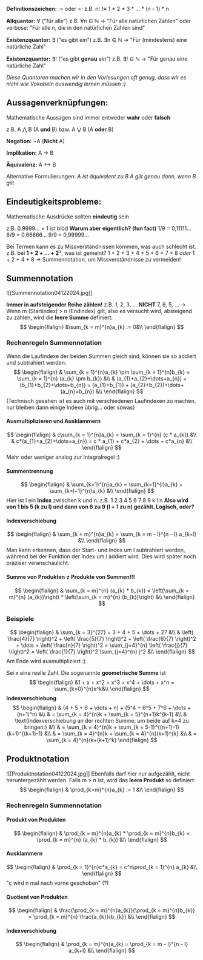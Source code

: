 **Definitionszeichen:** 
:= oder =:
z.B. n! **!=** 1 \* 2 \* 3 \* ... \* (n - 1) \* n

**Allquantor:** ∀ ("für alle")
z.B. ∀n ∈ ℕ 
-> "Für alle natürlichen Zahlen" oder verbose: "Für alle n, die in den natürlichen Zahlen sind"

**Existenzquantor:** ∃ ("es gibt ein")
z.B. ∃n ∈ ℕ 
-> "Für (mindestens) eine natürliche Zahl" 

**Existenzquantor:** ∃! ("es gibt **genau** ein")
z.B. ∃! ∈ ℕ
-> "Für genau eine natürliche Zahl" 

*Diese Quantoren machen wir in den Vorlesungen oft genug, dass wir es nicht wie Vokabeln auswendig lernen müssen :)*
## Aussagenverknüpfungen:
Mathematische Aussagen sind immer entweder **wahr** oder **falsch**

z.B. A ⋀ B (A **und** B) bzw. A ⋁ B (A **oder** B)

**Negation:** 
¬A (**Nicht** A)

**Implikation:** 
A -> B

**Äquivalenz:**
A <-> B

Alternative Formulierungen:
*A ist äquivalent zu B
A gilt genau dann, wenn B gilt*
## Eindeutigkeitsprobleme:
Mathematische Ausdrücke sollten **eindeutig** sein

z.B. 0.9999... = 1 ist blöd
**Warum aber eigentlich? (fun fact)**
1/9 = 0,11111...
6/9 = 0,66666...
9/9 = 0,99999...

Bei Termen kann es zu Missverständnissen kommen, was auch schlecht ist. 
z.B. bei **1 + 2 + ... + 2³**, was ist gemeint?
1 + 2 + 3 + 4 + 5 + 6 + 7 + 8 *oder* 1 + 2 + 4 + 8
-> Summennotation, um Missverständnisse zu vermeiden!

## Summennotation
![[Summennotation04122024.jpg]]

**Immer in aufsteigender Reihe zählen!** 
z.B. 1, 2, 3, ...
**NICHT** 7, 6, 5, ...
-> Wenn m (Startindex) > n (Endindex) gilt, also es versucht wird, absteigend zu zählen, wird die **leere Summe** definiert:
$$
\begin{flalign}
&\sum_{k = m}^{n}a_{k} := 0&\\
\end{flalign}
$$
### Rechenregeln Summennotation
Wenn die Laufindexe der beiden Summen gleich sind, können sie so addiert und subtrahiert werden:
$$
\begin{flalign}
& \sum_{k = 1}^{n}a_{k} \pm \sum_{k = 1}^{n}b_{k} = \sum_{k = 1}^{n} (a_{k} \pm b_{k}) &\\
& (a_{1}+a_{2}+\dots+a_{n}) + (b_{1}+b_{2}+\dots+b_{n}) = (a_{1}+b_{1}) + (a_{2}+b_{2})+\dots+(a_{n}+b_{n}) &\\ 
\end{flalign}
$$
(Technisch gesehen ist es auch mit verschiedenen Laufindexen zu machen, nur bleiben dann einige Indexe übrig... oder sowas)
#### Ausmultiplizieren und Ausklammern
$$
\begin{flalign}
& c\sum_{k = 1}^{n}a_{k} = \sum_{k = 1}^{n} (c * a_{k}) &\\
& c*(a_{1}+a_{2}+\dots+a_{n}) = c * a_{1} + c*a_{2} + \dots + c*a_{n} &\\ 
\end{flalign}
$$
Mehr oder weniger analog zur Integralregel :)
#### Summentrennung
$$
\begin{flalign}
& \sum_{k=1}^{n}a_{k} = \sum_{k=1}^{l}a_{k} + \sum_{k=l+1}^{n}a_{k} &\\
\end{flalign}
$$
Hier ist l ein **Index** zwischen k und n. z.B.
1 2 3 4 5 6 7 8 9 
k              l        n
**Also wird von 1 bis 5 (k zu l) und dann von 6 zu 9 (l + 1 zu n) gezählt. Logisch, oder?**
#### Indexverschiebung
$$
\begin{flalign}
& \sum_{k = m}^{n}a_{k} = \sum_{k = m - l}^{n - l} a_{k+l} &\\
\end{flalign}
$$
Man kann erkennen, dass der Start- und Index um l subtrahiert werden, während bei der Funktion der Index um l addiert wird. Dies wird später noch präziser veranschaulicht.
#### Summe von Produkten ≠ Produkte von Summen!!!
$$
\begin{flalign}
& \sum_{k = m}^{n} (a_{k} * b_{k}) ≠ \left(\sum_{k = m}^{n} (a_{k})\right) * \left(\sum_{k = m}^{n} (b_{k})\right) &\\
\end{flalign}
$$
### Beispiele
$$
\begin{flalign}
& \sum_{k = 3}^{27} = 3 + 4 + 5 + \dots + 27 &\\
& \left( \frac{4}{7} \right)^2 + \left( \frac{5}{7} \right)^2 + \left( \frac{6}{7} \right)^2 + \dots + \left( \frac{n}{7} \right)^2 = \sum_{j=4}^{n} \left( \frac{j}{7} \right)^2 = \left( \frac{1}{7} \right)^2 \sum_{j=4}^{n} j^2 &\\ 
\end{flalign}
$$
Am Ende wird ausmultipliziert :)

Sei x eine reelle Zahl. Die sogenannte **geometrische Summe** ist
$$
\begin{flalign}
&1 + x + x^2 + x^3 + x^4 + \dots + x^n = \sum_{k=0}^{n}x^k&\\
\end{flalign}
$$
**Indexverschiebung**
$$
\begin{flalign}
& (4 + 5 + 6 + \dots + n) + (5^4 + 6^5 + 7^6 + \dots + (n+1)^n) &\\
& = \sum_{k = 4}^{n}k + \sum_{k = 5}^{n+1}k^{k-1} &\\
& \text{Indexverschiebung an der rechten Summe, um beide auf k=4 zu bringen:} &\\
& = \sum_{k = 4}^{n}k + \sum_{k = 5-1}^{(n+1)-1}(k+1)^{(k+1)-1} &\\
& = \sum_{k = 4}^{n}k + \sum_{k = 4}^{n}(k+1)^{k} &\\
& = \sum_{k = 4}^{n}(k+(k+1)^k)
\end{flalign}
$$
## Produktnotation
![[Produktnotation04122024.jpg]]
Ebenfalls darf hier nur aufgezählt, nicht heruntergezählt werden. 
Falls m > n ist, wird das **leere Produkt** so definiert:
$$
\begin{flalign}
& \prod_{k=m}^{n}a_{k} := 1 &\\ 
\end{flalign}
$$
### Rechenregeln Summennotation
#### Produkt von Produkten
$$
\begin{flalign}
& \prod_{k = m}^{n}a_{k} * \prod_{k = m}^{n}b_{k} = \prod_{k = m}^{n} (a_{k} * b_{k}) &\\
\end{flalign}
$$
#### Ausklammern
$$
\begin{flalign}
& \prod_{k = 1}^{n}c*a_{k} = c^n\prod_{k = 1}^{n} a_{k} &\\
\end{flalign}
$$
"c wird n mal nach vorne geschoben" (?)
#### Quotient von Produkten
$$
\begin{flalign}
& \frac{\prod_{k = m}^{n}a_{k}}{\prod_{k = m}^{n}b_{k}}   = \prod_{k = m}^{n} \frac{a_{k}}{b_{k}} &\\
\end{flalign}
$$
#### Indexverschiebung
$$
\begin{flalign}
& \prod_{k = m}^{n}a_{k} = \prod_{k = m - l}^{n - l} a_{k+l} &\\
\end{flalign}
$$

